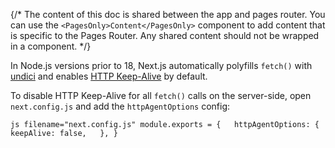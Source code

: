 {/\* The content of this doc is shared between the app and pages router.
You can use the `<PagesOnly>Content</PagesOnly>` component to add
content that is specific to the Pages Router. Any shared content should
not be wrapped in a component. \*/}

In Node.js versions prior to 18, Next.js automatically polyfills
`fetch()` with [undici](/docs/architecture/supported-browsers#polyfills)
and enables [HTTP
Keep-Alive](https://developer.mozilla.org/docs/Web/HTTP/Headers/Keep-Alive)
by default.

To disable HTTP Keep-Alive for all `fetch()` calls on the server-side,
open `next.config.js` and add the `httpAgentOptions` config:

`js filename="next.config.js" module.exports = {   httpAgentOptions: {     keepAlive: false,   }, }`
